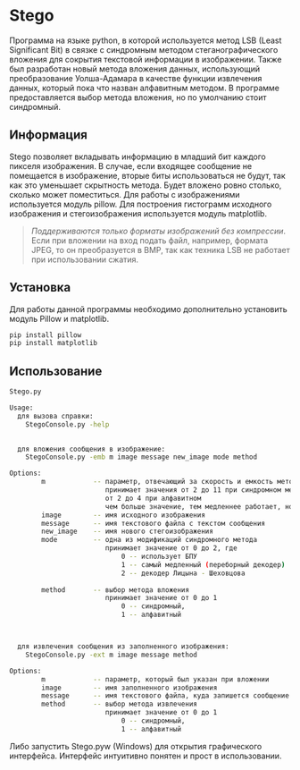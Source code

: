 
Stego
=================

Программа на языке python, в которой используется метод LSB (Least Significant Bit) в связке с синдромным методом стеганографического вложения для сокрытия текстовой информации в изображении. 
Также был разработан новый метода вложения данных, использующий преобразование Уолша-Адамара в качестве функции извлечения данных, который пока что назван алфавитным методом. В программе предоставляется выбор метода вложения, но по умолчанию стоит синдромный.


Информация
-----------

Stego позволяет вкладывать информацию в младший бит каждого пикселя изображения. В случае, если входящее сообщение не помещается в изображение, вторые биты использоваться не будут, так как это уменьшает скрытность метода. Будет вложено ровно столько, сколько может поместиться. 
Для работы с изображениями используется модуль pillow. Для построения гистограмм исходного изображения и стегоизображения используется модуль matplotlib.

> *Поддерживаются только форматы изображений без компрессии*. Если при вложении на вход подать файл, например, формата JPEG, то он преобразуется в BMP, так как техника LSB не работает при использовании сжатия. 


Установка
------------

Для работы данной программы необходимо дополнительно установить модуль Pillow и matplotlib.

```bash
pip install pillow
pip install matplotlib
```

Использование
-------------

```bash
Stego.py

Usage:
  для вызова справки:
  	StegoConsole.py -help

	
  для вложения сообщения в изображение:
  	StegoConsole.py -emb m image message new_image mode method

Options:
		m   		 -- параметр, отвечающий за скорость и емкость метода
		    			принимает значения от 2 до 11 при синдромном методе вложения
		     			от 2 до 4 при алфавитном
		     			чем больше значение, тем медленнее работает, но метод становится более емким
		image 		 -- имя исходного изображения
		message 	 -- имя текстового файла с текстом сообщения
		new_image 	 -- имя нового стегоизображения
		mode 		 -- одна из модификаций синдромного метода
						принимает значение от 0 до 2, где
							0 -- использует БПУ
							1 -- самый медленный (переборный декодер)
							2 -- декодер Лицына - Шеховцова
		
		method 		 -- выбор метода вложения
						принимает значение от 0 до 1  
							0 -- синдромный,
							1 -- алфавитный



  для извлечения сообщения из заполненного изображения:
  	StegoConsole.py -ext m image message method

Options:
  		m 			 -- параметр, который был указан при вложении
		image 		 -- имя заполненного изображения
		message 	 -- имя текстового файла, куда запишется сообщение
		method 		 -- выбор метода извлечения
						принимает значение от 0 до 1  
							0 -- синдромный,
							1 -- алфавитный


```

Либо запустить Stego.pyw (Windows) для открытия графического интерфейса. Интерфейс интуитивно понятен и прост в использовании. 



